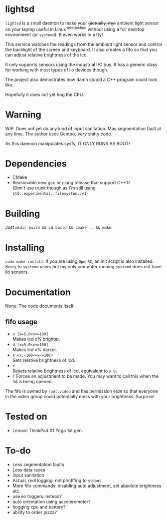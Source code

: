 # lightsd

`lightsd` is a small daemon to make your ~~(actually, my)~~ ambient
light sensor on your laptop useful in Linux <sup>interjection</sup>
without using a full desktop environment (or `systemd`). It even works
in a tty!

This service watches the readings from the ambient light sensor and
control the backlight of the screen and keyboard. It also creates a
fifo so that you can adjust relative brightness of the lcd.

It only supports sensors using the industrial I/O bus. It has a generic
class for working with most types of iio devices though.

The project also demostrates how damn stupid a C++ program could look like.

Hopefully it does not yet hog the CPU.

# Warning
WIP. Does not yet do any kind of input sanitation. May segmentation fault
at any time. The author uses Gentoo. _Very_ shitty code.

As this daemon manipulates sysfs, IT ONLY RUNS AS ROOT!

# Dependencies
 - CMake
 - Reasonable new gcc or clang release that support C++17  
   (Don't use trunk though as I'm still using `std::experimental::filesystem::v1`)

# Building
Just `mkdir build && cd build && cmake .. && make`.

# Installing
`sudo make install`. If you are using `OpenRC`, an init script is also installed.
Sorry to `systemd` users but my only computer running `systemd` does not have
iio sensors.

# Documentation
None. The code documents itself.

## fifo usage
- `u [x=5,0<x<=100]`  
Makes lcd x% brighter.
- `d [x=5,0<x<=100]`  
Makes lcd x% darker.
- `s <x,-100<=x<=100>`  
Sets relative brightness of lcd.
- `r`  
Resets relative brightness of lcd, equivalent to `s 0`.
- `f`
Forces an adjustment to be made. You may want to call this when the lid
is being opened.

The fifo is owned by `root:video` and has permission `0620` so that
everyone in the video group could potentially mess with your brightness.
Surprise!

# Tested on
 - Lenovo ThinkPad X1 Yoga 1st gen.

# To-do
 - Less segmentation faults
 - Less data races
 - Input sanitation
 - Actual, _real_ logging: not printf'ing to `stdout`.
 - More fifo commands: disabling auto adjustment, set absolute brightness etc.
 - use iio triggers instead?
 - auto orientation using accelerometer?
 - hogging cpu and battery?
 - ability to order pizza?
